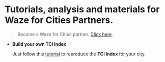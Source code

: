 # Tutorials, analysis and materials for Waze for Cities Partners.

> Become a Waze for Cities partner. [Click here](https://www.waze.com/ccp).

- **Build your own TCI Index**
  
  Just follow this [tutorial](https://github.com/EL-BID/IDB-IDB-Invest-Coronavirus-Impact-Dashboard/blob/master/waze_for_cities/TCI%20Walkthrough.md)
to reproduce the **TCI Index** for your city.

